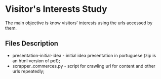 # Visitor's Interests Study

The main objective is know visitors' interests using the urls accessed by them.

## Files Description
* presentation-initial-idea - initial idea presentation in portuguese (zip is an html version of pdf);
* scrapper_commerces.py - script for crawling url for content and other urls repeatedly;
